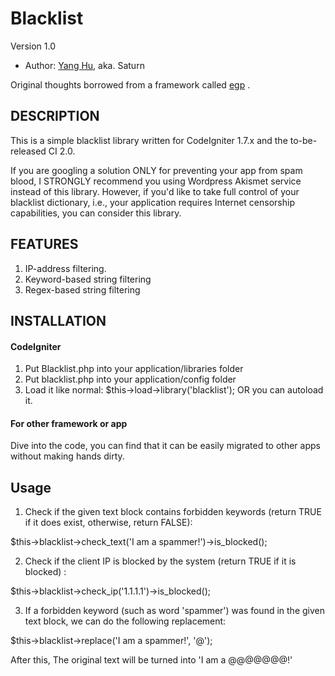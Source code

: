 # Blacklist

Version 1.0

* Author: [Yang Hu](http://www.cnsaturn.com/), aka. Saturn

Original thoughts borrowed from a framework called [egp](http://code.google.com/p/egp/) .

## DESCRIPTION

This is a simple blacklist library written for CodeIgniter 1.7.x and the to-be-released CI 2.0. 

If you are googling a solution ONLY for preventing your app from spam blood, I STRONGLY recommend you using Wordpress Akismet service instead of this library. However, if you'd like to take full control of your blacklist dictionary, i.e., your application requires Internet censorship capabilities, you can consider this library.

## FEATURES

1. IP-address filtering.  
2. Keyword-based string filtering
3. Regex-based string filtering

## INSTALLATION

####  CodeIgniter

1.  Put Blacklist.php into your application/libraries folder
2.  Put blacklist.php into your application/config folder
3.  Load it like normal: $this->load->library('blacklist'); OR you can autoload it.

####  For other framework or app

Dive into the code, you can find that it can be easily migrated to other apps without making hands dirty.

## Usage

1. Check if the given text block contains forbidden keywords (return TRUE if it does exist, otherwise, return FALSE):

$this->blacklist->check_text('I am a spammer!')->is_blocked();

2. Check if the client IP is blocked by the system (return TRUE if it is blocked) :

$this->blacklist->check_ip('1.1.1.1')->is_blocked();

3. If a forbidden keyword (such as word 'spammer') was found in the given text block, we can do the following replacement:

$this->blacklist->replace('I am a spammer!', '@'); 

After this, The original text will be turned into 'I am a @@@@@@@!'